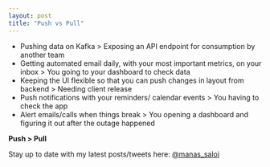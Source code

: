 ```yaml
---
layout: post
title: "Push vs Pull"
---
```


- Pushing data on Kafka > Exposing an API endpoint for consumption by another team
- Getting automated email daily, with your most important metrics, on your inbox > You going to your dashboard to check data
- Keeping the UI flexible so that you can push changes in layout from backend > Needing client release
- Push notifications with your reminders/ calendar events > You having to check the app
- Alert emails/calls when things break > You opening a dashboard and figuring it out after the outage happened


**Push > Pull**

Stay up to date with my latest posts/tweets here: [@manas_saloi](http://twitter.com/manas_saloi)
